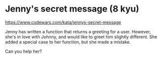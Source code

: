 # Jenny's secret message (8 kyu)

https://www.codewars.com/kata/jennys-secret-message

Jenny has written a function that returns a greeting for a user. However, she's in love with Johnny, and would like to greet him slightly different. She added a special case to her function, but she made a mistake.

Can you help her?
